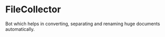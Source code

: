 # FileCollector
 Bot which helps in converting, separating and renaming huge documents automatically.
